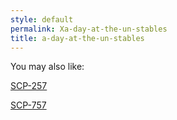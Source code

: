 ```yaml
---
style: default
permalink: Xa-day-at-the-un-stables
title: a-day-at-the-un-stables
---
```

You may also like:

[SCP-257](http://scp-wiki.net/scp-257)

[SCP-757](http://scp-wiki.net/scp-757)
